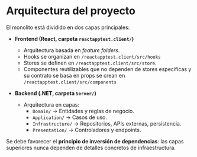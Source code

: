 # Arquitectura del proyecto

El monolito está dividido en dos capas principales:

- **Frontend (React, carpeta `reactapptest.client/`)**
  - Arquitectura basada en *feature folders*.
  - Hooks se organizan en `/reactapptest.client/src/hooks` 
  - Stores se definen en `/reactapptest.client/src/store`.
  - Componentes reutilizables que no dependen de stores especificas y su contrato se basa en props se crean en `/reactapptest.client/src/components`

- **Backend (.NET, carpeta `Server/`)**
  - Arquitectura en capas:
    - `Domain/` → Entidades y reglas de negocio.
    - `Application/` → Casos de uso.
    - `Infrastructure/` → Repositorios, APIs externas, persistencia.
    - `Presentation/` → Controladores y endpoints.

Se debe favorecer el **principio de inversión de dependencias**: las capas superiores nunca dependen de detalles concretos de infraestructura.


